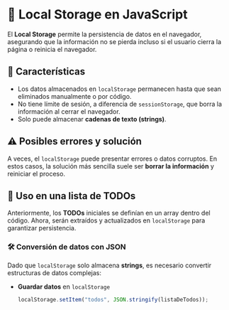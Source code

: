 # 📌 Local Storage en JavaScript

El **Local Storage** permite la persistencia de datos en el navegador, asegurando que la información no se pierda incluso si el usuario cierra la página o reinicia el navegador.  

## 🔹 Características  
- Los datos almacenados en `localStorage` permanecen hasta que sean eliminados manualmente o por código.  
- No tiene límite de sesión, a diferencia de `sessionStorage`, que borra la información al cerrar el navegador.  
- Solo puede almacenar **cadenas de texto (strings)**.  

## ⚠️ Posibles errores y solución  
A veces, el `localStorage` puede presentar errores o datos corruptos. En estos casos, la solución más sencilla suele ser **borrar la información** y reiniciar el proceso.  

## 📌 Uso en una lista de TODOs  
Anteriormente, los **TODOs** iniciales se definían en un array dentro del código. Ahora, serán extraídos y actualizados en `localStorage` para garantizar persistencia.  

### 🛠️ Conversión de datos con JSON  
Dado que `localStorage` solo almacena **strings**, es necesario convertir estructuras de datos complejas:  

- **Guardar datos** en `localStorage`  
  ```js
  localStorage.setItem("todos", JSON.stringify(listaDeTodos));

